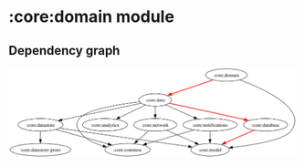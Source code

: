 # :core:domain module
## Dependency graph
![Dependency graph](../../docs/images/graphs/dep_graph_core_domain.svg)
